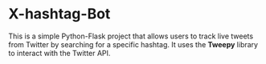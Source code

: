 # X-hashtag-Bot
This is a simple Python-Flask project that allows users to track live tweets from Twitter by searching for a specific hashtag.   It uses the **Tweepy** library to interact with the Twitter API.
